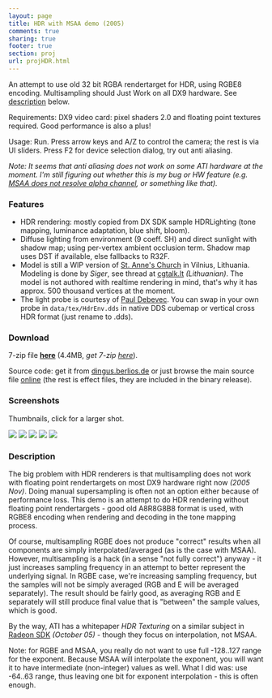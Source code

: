 ```yaml
---
layout: page
title: HDR with MSAA demo (2005)
comments: true
sharing: true
footer: true
section: proj
url: projHDR.html
---
```


<p>
An attempt to use old 32 bit RGBA rendertarget for HDR, using RGBE8 encoding.
Multisampling should Just Work on all DX9 hardware. See <a href="#desc">description</a> below.
</p>

<p>Requirements: DX9 video card: pixel shaders 2.0 and floating point textures required. Good performance is also a plus!</p>
<p>Usage: Run. Press arrow keys and A/Z to control the camera; the rest is via UI sliders. Press F2 for device selection dialog,
try out anti aliasing.</p>
<p><em>
Note: It seems that anti aliasing does not work on some ATI hardware at the moment. I'm still figuring out whether this is my bug or
HW feature (e.g. <a href="http://www.beyond3d.com/forum/showthread.php?p=611933#post611933">MSAA does not resolve alpha channel</a>,
or something like that).</em>
</p>

<h3>Features</h3>
<ul>
<li>HDR rendering: mostly copied from DX SDK sample HDRLighting (tone mapping,
  luminance adaptation, blue shift, bloom).</li>
<li>Diffuse lighting from environment (9 coeff. SH) and direct sunlight with
  shadow map; using per-vertex ambient occlusion term. Shadow map uses DST
  if available, else fallbacks to R32F.</li>
<li>Model is still a WIP version of <a href="http://www.google.com/search?q=St+Anne's+Church+Vilnius">St. Anne's Church</a> in Vilnius, Lithuania.
  Modeling is done by <em>Siger</em>, see thread at <a href="http://cgtalk.lt/viewtopic.php?t=2505">cgtalk.lt</a> <em>(Lithuanian)</em>. The model is not authored with realtime
  rendering in mind, that's why it has approx. 500 thousand vertices at the moment.</li>
<li>The light probe is courtesy of <a href="http://www.debevec.org">Paul Debevec</a>. You can swap in your own probe in <code>data/tex/HdrEnv.dds</code>
  in native DDS cubemap or vertical cross HDR format (just rename to .dds).</li>
</ul>


<H3>Download</H3>
<p>
7-zip file <a href="files/TestHDR.7z"><strong>here</strong></a> (4.4MB, <em>get 7-zip <a href="http://www.7-zip.org">here</a></em>).
</p>
<p>
Source code: get it from <a href="http://dingus.berlios.de/index.php?n=Main.ProjHDR">dingus.berlios.de</a> or just browse the main source file
<a href="http://svn.berlios.de/viewcvs/dingus/trunk/testHDR/src/demo/Demo.cpp?view=markup">online</a> (the rest is effect files, they are
included in the binary release).
</p>

<H3>Screenshots</H3>
<P>
Thumbnails, click for a larger shot.
</P>
<a href="img/TestHDR01.jpg"><img src="img/tn/TestHDR01.jpg"></a>
<a href="img/TestHDR02.jpg"><img src="img/tn/TestHDR02.jpg"></a>
<a href="img/TestHDR03.jpg"><img src="img/tn/TestHDR03.jpg"></a>
<a href="img/TestHDR04.jpg"><img src="img/tn/TestHDR04.jpg"></a>
<a href="img/TestHDR05.jpg"><img src="img/tn/TestHDR05.jpg"></a>

<a name="desc"></a>
<h3>Description</h3>
<p>
The big problem with HDR renderers is that multisampling does not work with floating point rendertargets on most DX9 hardware right now <em>(2005 Nov)</em>. Doing
manual supersampling is often not an option either because of performance loss. This demo is an attempt to do HDR rendering without floating point rendertargets -
good old A8R8G8B8 format is used, with RGBE8 encoding when rendering and decoding in the tone mapping process.
</p>
<p>
Of course, multisampling RGBE does not produce "correct" results when all components are simply interpolated/averaged (as is the case with MSAA). However,
multisampling is a hack (in a sense "not fully correct") anyway - it just increases sampling frequency in an attempt to better represent the underlying signal. In RGBE case,
we're increasing sampling frequency, but the samples will not be simply averaged (RGB and E will be averaged separately). The result should be fairly good,
as averaging RGB and E separately will still produce final value that is "between" the sample values, which is good.
</p>
<p>
By the way, ATI has a whitepaper <em>HDR Texturing</em> on a similar subject in <a href="http://www.ati.com/developer/radeonSDK.html">Radeon SDK</a>
<em>(October 05)</em> - though they focus on interpolation, not MSAA.
</p>
<p>
Note: for RGBE and MSAA, you really do not want to use full -128..127 range for the exponent. Because MSAA will interpolate the exponent, you will want it to
have intermediate (non-integer) values as well. What I did was: use -64..63 range, thus leaving one bit for exponent interpolation - this is often enough.
</p>
